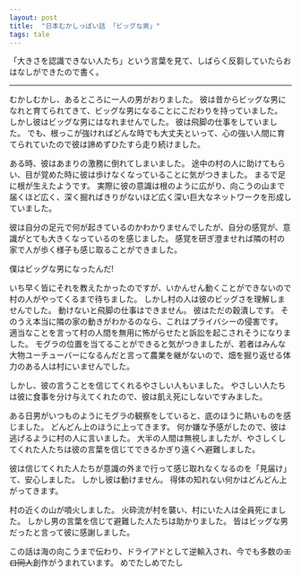 ```yaml
---
layout: post
title:  "日本むかしっぽい話 「ビッグな男」"
tags: tale
---
```


「大きさを認識できない人たち」という言葉を見て、しばらく反芻していたらおはなしができたので書く。

---

むかしむかし、あるところに一人の男がおりました。
彼は昔からビッグな男になれと育てられてきて、ビッグな男になることにこだわりを持っていました。
しかし彼はビッグな男にはなれませんでした。
彼は飛脚の仕事をしていました。
でも、根っこが強ければどんな時でも大丈夫といって、心の強い人間に育てられていたので彼は諦めずひたすら走り続けました。

ある時、彼はあまりの激務に倒れてしまいました。
途中の村の人に助けてもらい、目が覚めた時に彼は歩けなくなっていることに気がつきました。
まるで足に根が生えたようです。
実際に彼の意識は根のように広がり、向こうの山まで届くほど広く、深く掘ればきりがないほど広く深い巨大なネットワークを形成していました。

彼は自分の足元で何が起きているのかわかりませんでしたが、自分の感覚が、意識がとても大きくなっているのを感じました。
感覚を研ぎ澄ませれば隣の村の家で人が歩く様子も感じ取ることができました。

僕はビッグな男になったんだ!

いち早く皆にそれを教えたかったのですが、いかんせん動くことができないので村の人がやってくるまで待ちました。
しかし村の人は彼のビッグさを理解しませんでした。
動けないと飛脚の仕事はできません。
彼はただの穀潰しです。
そのうえ本当に隣の家の動きがわかるのなら、これはプライバシーの侵害です。
適当なことを言って村の人間を無用に怖がらせたと訴訟を起こされそうになりました。
モグラの位置を当てることができると気がつきましたが、若者はみんな大物ユーチューバーになるんだと言って農業を継がないので、畑を掘り返せる体力のある人は村にいませんでした。

しかし、彼の言うことを信じてくれるやさしい人もいました。
やさしい人たちは彼に食事を分け与えてくれたので、彼は飢え死にしないですみました。

ある日男がいつものようにモグラの観察をしていると、底のほうに熱いものを感じました。
どんどん上のほうに上ってきます。
何か嫌な予感がしたので、彼は逃げるように村の人に言いました。
大半の人間は無視しましたが、やさしくしてくれた人たちは彼の言葉を信じてできるかぎり遠くへ避難しました。

彼は信じてくれた人たちが意識の外まで行って感じ取れなくなるのを「見届け」て、安心しました。
しかし彼は動けません。
得体の知れない何かはどんどん上がってきます。

村の近くの山が噴火しました。
火砕流が村を襲い、村にいた人は全員死にました。
しかし男の言葉を信じて避難した人たちは助かりました。
皆はビッグな男だったと言って彼に感謝しました。

この話は海の向こうまで伝わり、ドライアドとして逆輸入され、今でも多数の~~エロ同人~~創作がうまれています。
めでたしめでたし